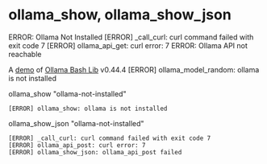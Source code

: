 # ollama_show, ollama_show_json
ERROR: Ollama Not Installed
[ERROR] _call_curl: curl command failed with exit code 7
[ERROR] ollama_api_get: curl error: 7
ERROR: Ollama API not reachable

A [demo](../README.md#demos) of [Ollama Bash Lib](https://github.com/attogram/ollama-bash-lib) v0.44.4
[ERROR] ollama_model_random: ollama is not installed

ollama_show "ollama-not-installed"

```
[ERROR] ollama_show: ollama is not installed
```


ollama_show_json "ollama-not-installed"

```
[ERROR] _call_curl: curl command failed with exit code 7
[ERROR] ollama_api_post: curl error: 7
[ERROR] ollama_show_json: ollama_api_post failed
```

